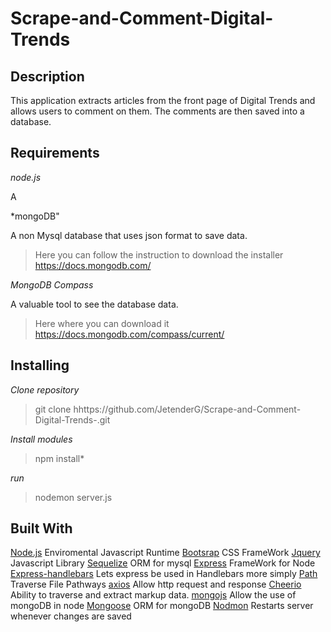 Scrape-and-Comment-Digital-Trends
====

Description 
-----
 This application extracts articles from the front page of Digital Trends and allows users to comment on them. The comments are then saved into a database.

 Requirements
 -------
*node.js*

A 

*mongoDB"

A non Mysql database that uses json format to save data.

> Here you can follow the instruction to download the installer https://docs.mongodb.com/

*MongoDB Compass*

A valuable tool to see the database data.

>Here where you can download it https://docs.mongodb.com/compass/current/


Installing
---------

*Clone repository*

>git clone hhttps://github.com/JetenderG/Scrape-and-Comment-Digital-Trends-.git

*Install modules*

>npm install*

*run*

>nodemon server.js

Built With
---------

[Node.js](https://nodejs.org/en/) Enviromental Javascript Runtime
[Bootsrap](https://getbootstrap.com/) CSS FrameWork
[Jquery](https://jquery.com/) Javascript Library
[Sequelize](https://www.npmjs.com/package/sequelize) ORM for mysql
[Express](https://www.npmjs.com/package/express) FrameWork for Node
[Express-handlebars](https://www.npmjs.com/package/express-handlebars) Lets express be used in Handlebars more simply
[Path](https://www.npmjs.com/package/path) Traverse File Pathways
[axios](https://www.npmjs.com/package/axios) Allow http request and response
[Cheerio](https://www.npmjs.com/package/cheerio) Ability  to traverse  and extract markup data.
[mongojs](https://www.npmjs.com/package/mongojs) Allow the use of mongoDB in node
[Mongoose](https://www.npmjs.com/package/mongojs) ORM for mongoDB
[Nodmon](https://www.npmjs.com/package/nodemon) Restarts server whenever changes are saved